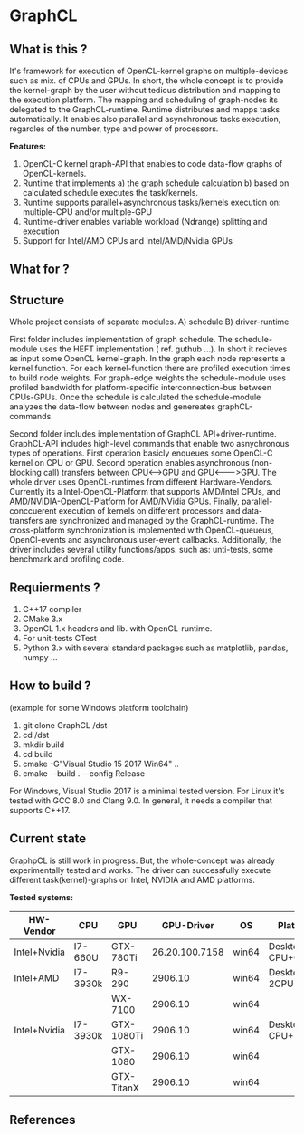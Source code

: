# GraphCL

What is this ? 
--------------
It's framework for execution of OpenCL-kernel graphs on multiple-devices such as mix. of CPUs and GPUs. In short, the whole concept is to provide the kernel-graph by the user without tedious distribution and mapping to the execution platform. The mapping and scheduling of graph-nodes its delegated to the GraphCL-runtime. Runtime distributes and mapps tasks automatically. It enables also parallel and asynchronous tasks execution, regardles of the number, type and power of processors.

**Features:**

1. OpenCL-C kernel graph-API that enables to code data-flow graphs of OpenCL-kernels. 
2. Runtime that implements a) the graph schedule calculation b) based on calculated schedule executes the task/kernels. 
3. Runtime supports parallel+asynchronous tasks/kernels execution on: multiple-CPU and/or multiple-GPU  
4. Runtime-driver enables variable workload (Ndrange) splitting and execution
5. Support for Intel/AMD CPUs and Intel/AMD/Nvidia GPUs

What for ? 
--------------


Structure  
--------------
Whole project consists of separate modules. A) schedule B) driver-runtime
  
First folder includes implementation of graph schedule. The schedule-module uses the HEFT implementation ( ref. guthub ...). In short it recieves as input some OpenCL kernel-graph. In the graph each node represents a kernel function. For each kernel-function there are profiled execution times to build node weights. For graph-edge weights the schedule-module uses profiled bandwidth for platform-specific interconnection-bus between CPUs-GPUs. Once the schedule is calculated the schedule-module analyzes the data-flow between nodes and genereates graphCL-commands.  

Second folder includes implementation of GraphCL API+driver-runtime. GraphCL-API includes high-level commands that enable two asnychronous types of operations. First operation basicly enqueues some OpenCL-C kernel on CPU or GPU. Second operation enables asynchronous (non-blocking call) transfers between CPU<-->GPU and GPU<--->GPU. The whole driver uses OpenCL-runtimes from different Hardware-Vendors. Currently its a Intel-OpenCL-Platform that supports AMD/Intel CPUs, and AMD/NVIDIA-OpenCL-Platform for AMD/NVidia GPUs. Finally, parallel-conccuerent execution of kernels on different processors and data-transfers are synchronized and managed by the GraphCL-runtime. The cross-platform synchronization is implemented with OpenCL-queueus, OpenCl-events and asynchronous user-event callbacks. Additionally, the driver includes several utility functions/apps. such as: unti-tests, some benchmark and profiling code. 

Requierments ?
---------------
1. C++17 compiler
2. CMake 3.x
3. OpenCL 1.x headers and lib. with OpenCL-runtime.
4. For unit-tests CTest
5. Python 3.x with several standard packages such as matplotlib, pandas, numpy ...

How to build ?
---------------
(example for some Windows platform toolchain)
  1. git clone GraphCL /dst
  2. cd /dst
  3. mkdir build
  4. cd build
  5. cmake -G"Visual Studio 15 2017 Win64" .. 
  6. cmake --build . --config Release
  
For Windows, Visual Studio 2017 is a minimal tested version. For Linux it's tested with GCC 8.0 and Clang 9.0. 
In general, it needs a compiler that supports C++17. 


Current state
----------------

GraphpCL is still work in progress. But, the whole-concept was already experimentally tested and works. The driver can successfully execute different task(kernel)-graphs on Intel, NVIDIA and AMD platforms. 

**Tested systems:**

| HW-Vendor   | CPU       | GPU         | GPU-Driver     | OS    | Platform          |
| ----------- | --------- | ----------- | -------------- | ----- | ----------------- |
| Intel+Nvidia| I7-660U   | GTX-780Ti   | 26.20.100.7158 | win64 | Desktop CPU+GPU   |
| Intel+AMD   | I7-3930k  | R9-290      | 2906.10        | win64 | Desktop 2CPU+2GPU |
|             |           | WX-7100     | 2906.10        | win64 |  |
| Intel+Nvidia| I7-3930k  | GTX-1080Ti  | 2906.10        | win64 | Desktop CPU+3GPU  |
|             |           | GTX-1080    | 2906.10        | win64 |   |
|             |           | GTX-TitanX  | 2906.10        | win64 |   |

References
------------

